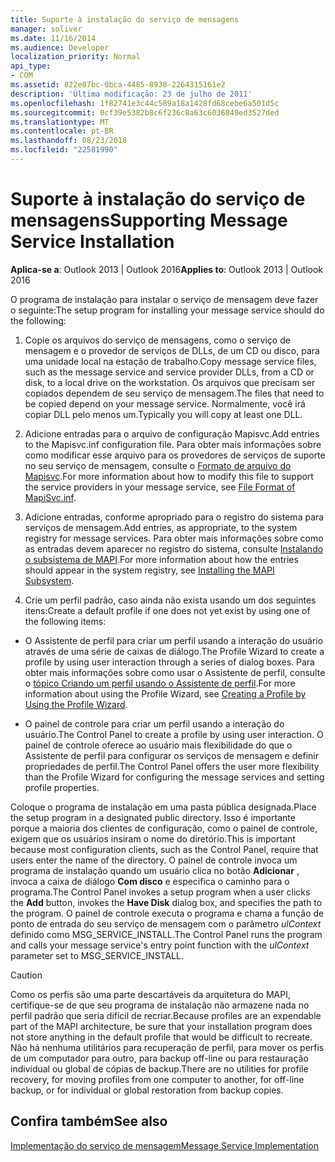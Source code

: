 ```yaml
---
title: Suporte à instalação do serviço de mensagens
manager: soliver
ms.date: 11/16/2014
ms.audience: Developer
localization_priority: Normal
api_type:
- COM
ms.assetid: 822e07bc-0bca-4485-8938-2264315161e2
description: 'Última modificação: 23 de julho de 2011'
ms.openlocfilehash: 1f82741e3c44c589a18a1428fd68cebe6a501d5c
ms.sourcegitcommit: 0cf39e5382b8c6f236c8a63c6036849ed3527ded
ms.translationtype: MT
ms.contentlocale: pt-BR
ms.lasthandoff: 08/23/2018
ms.locfileid: "22581990"
---
```

# <a name="supporting-message-service-installation"></a><span data-ttu-id="b434c-103">Suporte à instalação do serviço de mensagens</span><span class="sxs-lookup"><span data-stu-id="b434c-103">Supporting Message Service Installation</span></span>

  
  
<span data-ttu-id="b434c-104">**Aplica-se a**: Outlook 2013 | Outlook 2016</span><span class="sxs-lookup"><span data-stu-id="b434c-104">**Applies to**: Outlook 2013 | Outlook 2016</span></span> 
  
<span data-ttu-id="b434c-105">O programa de instalação para instalar o serviço de mensagem deve fazer o seguinte:</span><span class="sxs-lookup"><span data-stu-id="b434c-105">The setup program for installing your message service should do the following:</span></span>
  
1. <span data-ttu-id="b434c-106">Copie os arquivos do serviço de mensagens, como o serviço de mensagem e o provedor de serviços de DLLs, de um CD ou disco, para uma unidade local na estação de trabalho.</span><span class="sxs-lookup"><span data-stu-id="b434c-106">Copy message service files, such as the message service and service provider DLLs, from a CD or disk, to a local drive on the workstation.</span></span> <span data-ttu-id="b434c-107">Os arquivos que precisam ser copiados dependem de seu serviço de mensagem.</span><span class="sxs-lookup"><span data-stu-id="b434c-107">The files that need to be copied depend on your message service.</span></span> <span data-ttu-id="b434c-108">Normalmente, você irá copiar DLL pelo menos um.</span><span class="sxs-lookup"><span data-stu-id="b434c-108">Typically you will copy at least one DLL.</span></span>
    
2. <span data-ttu-id="b434c-109">Adicione entradas para o arquivo de configuração Mapisvc.</span><span class="sxs-lookup"><span data-stu-id="b434c-109">Add entries to the Mapisvc.inf configuration file.</span></span> <span data-ttu-id="b434c-110">Para obter mais informações sobre como modificar esse arquivo para os provedores de serviços de suporte no seu serviço de mensagem, consulte o [Formato de arquivo do Mapisvc](file-format-of-mapisvc-inf.md).</span><span class="sxs-lookup"><span data-stu-id="b434c-110">For more information about how to modify this file to support the service providers in your message service, see [File Format of MapiSvc.inf](file-format-of-mapisvc-inf.md).</span></span>
    
3. <span data-ttu-id="b434c-111">Adicione entradas, conforme apropriado para o registro do sistema para serviços de mensagem.</span><span class="sxs-lookup"><span data-stu-id="b434c-111">Add entries, as appropriate, to the system registry for message services.</span></span> <span data-ttu-id="b434c-112">Para obter mais informações sobre como as entradas devem aparecer no registro do sistema, consulte [Instalando o subsistema de MAPI](installing-the-mapi-subsystem.md).</span><span class="sxs-lookup"><span data-stu-id="b434c-112">For more information about how the entries should appear in the system registry, see [Installing the MAPI Subsystem](installing-the-mapi-subsystem.md).</span></span>
    
4. <span data-ttu-id="b434c-113">Crie um perfil padrão, caso ainda não exista usando um dos seguintes itens:</span><span class="sxs-lookup"><span data-stu-id="b434c-113">Create a default profile if one does not yet exist by using one of the following items:</span></span>
    
  - <span data-ttu-id="b434c-114">O Assistente de perfil para criar um perfil usando a interação do usuário através de uma série de caixas de diálogo.</span><span class="sxs-lookup"><span data-stu-id="b434c-114">The Profile Wizard to create a profile by using user interaction through a series of dialog boxes.</span></span> <span data-ttu-id="b434c-115">Para obter mais informações sobre como usar o Assistente de perfil, consulte o [tópico Criando um perfil usando o Assistente de perfil](creating-a-profile-by-using-the-profile-wizard.md).</span><span class="sxs-lookup"><span data-stu-id="b434c-115">For more information about using the Profile Wizard, see [Creating a Profile by Using the Profile Wizard](creating-a-profile-by-using-the-profile-wizard.md).</span></span>
    
  - <span data-ttu-id="b434c-116">O painel de controle para criar um perfil usando a interação do usuário.</span><span class="sxs-lookup"><span data-stu-id="b434c-116">The Control Panel to create a profile by using user interaction.</span></span> <span data-ttu-id="b434c-117">O painel de controle oferece ao usuário mais flexibilidade do que o Assistente de perfil para configurar os serviços de mensagem e definir propriedades de perfil.</span><span class="sxs-lookup"><span data-stu-id="b434c-117">The Control Panel offers the user more flexibility than the Profile Wizard for configuring the message services and setting profile properties.</span></span> 
    
<span data-ttu-id="b434c-118">Coloque o programa de instalação em uma pasta pública designada.</span><span class="sxs-lookup"><span data-stu-id="b434c-118">Place the setup program in a designated public directory.</span></span> <span data-ttu-id="b434c-119">Isso é importante porque a maioria dos clientes de configuração, como o painel de controle, exigem que os usuários insiram o nome do diretório.</span><span class="sxs-lookup"><span data-stu-id="b434c-119">This is important because most configuration clients, such as the Control Panel, require that users enter the name of the directory.</span></span> <span data-ttu-id="b434c-120">O painel de controle invoca um programa de instalação quando um usuário clica no botão **Adicionar** , invoca a caixa de diálogo **Com disco** e especifica o caminho para o programa.</span><span class="sxs-lookup"><span data-stu-id="b434c-120">The Control Panel invokes a setup program when a user clicks the **Add** button, invokes the **Have Disk** dialog box, and specifies the path to the program.</span></span> <span data-ttu-id="b434c-121">O painel de controle executa o programa e chama a função de ponto de entrada do seu serviço de mensagem com o parâmetro _ulContext_ definido como MSG_SERVICE_INSTALL.</span><span class="sxs-lookup"><span data-stu-id="b434c-121">The Control Panel runs the program and calls your message service's entry point function with the  _ulContext_ parameter set to MSG_SERVICE_INSTALL.</span></span> 
  
> [!CAUTION]
> <span data-ttu-id="b434c-122">Como os perfis são uma parte descartáveis da arquitetura do MAPI, certifique-se de que seu programa de instalação não armazene nada no perfil padrão que seria difícil de recriar.</span><span class="sxs-lookup"><span data-stu-id="b434c-122">Because profiles are an expendable part of the MAPI architecture, be sure that your installation program does not store anything in the default profile that would be difficult to recreate.</span></span> <span data-ttu-id="b434c-123">Não há nenhuma utilitários para recuperação de perfil, para mover os perfis de um computador para outro, para backup off-line ou para restauração individual ou global de cópias de backup.</span><span class="sxs-lookup"><span data-stu-id="b434c-123">There are no utilities for profile recovery, for moving profiles from one computer to another, for off-line backup, or for individual or global restoration from backup copies.</span></span> 
  
## <a name="see-also"></a><span data-ttu-id="b434c-124">Confira também</span><span class="sxs-lookup"><span data-stu-id="b434c-124">See also</span></span>



[<span data-ttu-id="b434c-125">Implementação do serviço de mensagem</span><span class="sxs-lookup"><span data-stu-id="b434c-125">Message Service Implementation</span></span>](message-service-implementation.md)

